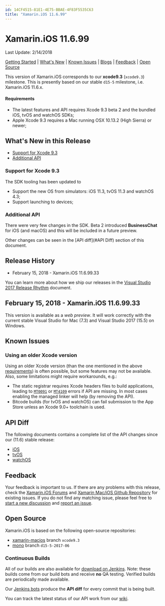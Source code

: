 ```yaml
---
id: 14CF4515-81E1-4E75-BBAE-4F83F5535C63
title: "Xamarin.iOS 11.6.99"
---
```


# Xamarin.iOS 11.6.99
Last Update: 2/14/2018

[Getting Started](https://developer.xamarin.com/guides/ios/getting_started/) | [What's New](#whats-new-in-this-release) | [Known Issues](#known-issues) | [Blogs](https://blog.xamarin.com/tag/ios/) | [Feedback](#feedback) | [Open Source](#open-source)

This version of Xamarin.iOS corresponds to our **xcode9.3** (`xcode9.3`) milestone. This is presently based on our stable `d15-5` milestone, i.e. Xamarin.iOS 11.6.x.

#### Requirements

* The latest features and API requires Xcode 9.3 beta 2 and the bundled iOS, tvOS and watchOS SDKs;
* Apple Xcode 9.3 requires a Mac running OSX 10.13.2 (High Sierra) or newer;

## What's New in this Release

* [Support for Xcode 9.3](#support-for-xcode-93)
* [Additional API](#additional-api)

### Support for Xcode 9.3

The SDK tooling has been updated to

* Support the new OS from simulators: iOS 11.3, tvOS 11.3 and watchOS 4.3;
* Support launching to devices;

### Additional API

There were very few changes in the SDK. Beta 2 introduced **BusinessChat** for iOS (and macOS) and this will be included in a future preview.

Other changes can be seen in the [API diff](#API Diff) section of this document.

## Release History
* February 15, 2018 - Xamarin.iOS 11.6.99.33

You can learn more about how we ship our releases in the [Visual Studio 2017 Release Rhythm](https://www.visualstudio.com/en-us/productinfo/vs2017-release-rhythm) document.

## February 15, 2018 - Xamarin.iOS 11.6.99.33

This version is available as a *web preview*. It will work correctly with the current stable Visual Studio for Mac (7.3) and Visual Studio 2017 (15.5) on Windows.

## Known Issues

### Using an older Xcode version

Using an older Xcode version (than the one mentioned in the above [requirements](#requirements)) is often possible, but some features may not be available. Also, some limitations might require workarounds, e.g.:

* The static registrar requires Xcode headers files to build applications, leading to [`MT0091`](https://developer.xamarin.com/guides/ios/troubleshooting/mtouch-errors/#MT0091) or [`MT4109`](https://developer.xamarin.com/guides/ios/troubleshooting/mtouch-errors/#MT4109) errors if API are missing. In most cases enabling the managed linker will help (by removing the API).
* Bitcode builds (for tvOS and watchOS) can fail submission to the App Store unless an Xcode 9.0+ toolchain is used.

## API Diff

The following documents contains a complete list of the API changes since our (11.6) stable release:

* [iOS](/releases/ios/api_changes/ios_11.6.1_to_11.6.99)
* [tvOS](/releases/ios/api_changes/tvos_11.6.1_to_11.6.99)
* [watchOS](/releases/ios/api_changes/watchos_11.6.1_to_11.6.99)

## Feedback

Your feedback is important to us. If there are any problems with this release, check the [Xamarin.iOS Forums](https://forums.xamarin.com/categories/ios) and [Xamarin Mac/iOS Github Repository](https://github.com/xamarin/xamarin-macios/issues) for existing issues. If you do not find any matching issue, please feel free to [start a new discussion](https://forums.xamarin.com/post/discussion/ios) and [report an issue](https://github.com/xamarin/xamarin-macios/issues/new).

## Open Source

Xamarin.iOS is based on the following open-source repositories:

* [xamarin-macios](https://github.com/xamarin/xamarin-macios) branch `xcode9.3`
* [mono](https://github.com/mono/mono/tree/d15-5-2017-06) branch `d15-5-2017-06`

### Continuous Builds 
All of our builds are also available for [download on Jenkins](https://jenkins.mono-project.com/view/Xamarin.MaciOS/job/xamarin-macios-builds-xcode9.3/). Note: these builds come from our build bots and receive **no** QA testing. Verified builds are periodically made available.

Our [Jenkins bots](https://jenkins.mono-project.com/job/xamarin-macios-pr-builder/) produce the **API diff** for every commit that is being built.

You can track the latest status of our API work from our [wiki](https://github.com/xamarin/xamarin-macios/wiki/xcode9.3-Bindings-Status).
